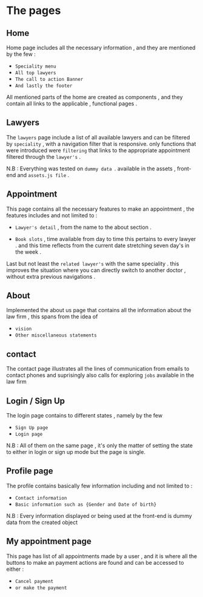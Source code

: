 # The pages

## Home

Home page includes all the necessary information , and they are mentioned by the few :

- `Speciality menu `
- `All top lawyers `
- `The call to action Banner `
- `And lastly the footer `

All mentioned parts of the home are created as components , and they contain
all links to the applicable , functional pages .

## Lawyers

The `lawyers` page include a list of all available lawyers and can be
filtered by `speciality` , with a navigation filter that is responsive.
only functions that were introduced were `filtering` that links to the appropriate appointment filtered
through the `lawyer's` .

N.B : Everything was tested on `dummy data `. available in the assets , front-end and `assets.js file` .

## Appointment

This page contains all the necessary features to make an appointment , the features includes and not limited to :

- `Lawyer's detail` , from the name to the about section .

- `Book slots` , time available from day to time this pertains to every lawyer . and this time reflects from the current date stretching seven day's in the week .

Last but not least the `related lawyer's` with the same speciality . this improves the situation where you can directly switch to another doctor , without extra previous navigations .


## About

Implemented the about us page that contains all the information
about the law firm , this spans from the idea of

- `vision`
- `Other miscellaneous statements`

## contact

The contact page illustrates all the lines of communication from
emails to contact phones and suprisingly also calls for exploring
`jobs` available in the law firm

## Login / Sign Up

The login page contains to different states , namely by the few

- `Sign Up page`
- `Login page`

N.B : All of them on the same page , it's only the matter of setting the
state to either in login or sign up mode but the page is single.


## Profile page

The profile contains basically few information including and not limited
to :

- `Contact information`
- `Basic information such as {Gender and Date of birth}`

N.B : Every information displayed or being used at the front-end is dummy data
from the created object

## My appointment page

This page has list of all appointments made by a user , and it is where
all the buttons to make an payment actions are found and can be accessed
to either :

- `Cancel payment`
- `or make the payment` 
